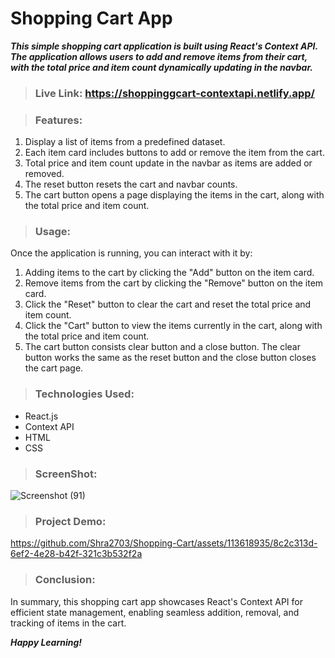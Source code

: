 # Shopping Cart App
***This simple shopping cart application is built using React's Context API. The application allows users to add and remove items from their cart, with the total price and item count dynamically updating in the navbar.***

> ### Live Link: https://shoppinggcart-contextapi.netlify.app/

> ### Features:

1) Display a list of items from a predefined dataset.
2) Each item card includes buttons to add or remove the item from the cart.
3) Total price and item count update in the navbar as items are added or removed.
4) The reset button resets the cart and navbar counts.
5) The cart button opens a page displaying the items in the cart, along with the total price and item count.

> ### Usage:
Once the application is running, you can interact with it by:

1) Adding items to the cart by clicking the "Add" button on the item card.
2) Remove items from the cart by clicking the "Remove" button on the item card.
3) Click the "Reset" button to clear the cart and reset the total price and item count.
4) Click the "Cart" button to view the items currently in the cart, along with the total price and item count.
5) The cart button consists clear button and a close button. The clear button works the same as the reset button and the close button closes the cart page.

> ### Technologies Used:

- React.js
- Context API
- HTML
- CSS

> ### ScreenShot:

![Screenshot (91)](https://github.com/Shra2703/Shopping-Cart/assets/113618935/8b70b066-9d74-4e98-a4d3-eb09e32b501d)

> ### Project Demo:

https://github.com/Shra2703/Shopping-Cart/assets/113618935/8c2c313d-6ef2-4e28-b42f-321c3b532f2a

> ### Conclusion:

In summary, this shopping cart app showcases React's Context API for efficient state management, enabling seamless addition, removal, and tracking of items in the cart.

***Happy Learning!***




